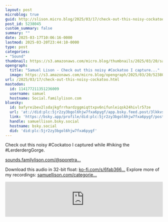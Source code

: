 ```yaml
---
layout: post
microblog: true
guid: http://slison.micro.blog/2025/03/17/check-out-this-noisy-cockatoo.html
post_id: 5238045
custom_summary: false
summary: ""
date: 2025-03-17T10:06:16-0000
lastmod: 2025-03-20T23:44:10-0000
type: post
categories:
- "Sound"
thumbnail: https://s3.amazonaws.com/micro.blog/thumbnails/2025/03/20/samuellison.com/1d22ad15b49a96ef4a1a8c2ea3557b40.png
opengraph:
  title: "Samuel Lison - Check out this noisy #Cockatoo I capture..."
  image: https://s3.amazonaws.com/micro.blog/opengraph/2025/03/20/5238045.png
url: /2025/03/17/check-out-this-noisy-cockatoo.html
mastodon:
  id: 114177211351236009
  username: samuel
  hostname: Social.familylison.com
bluesky:
  id: bafyreibev2lsdajkgfrrhardzggmiqttxpv6nifunleiqsk24hivlr57ze
  url: 'at://did:plc:5jr2zy3bgol6hjw7fxa6pygf/app.bsky.feed.post/3lkkvsiksiz2q'
  link: 'https://bsky.app/profile/did:plc:5jr2zy3bgol6hjw7fxa6pygf/post/3lkkvsiksiz2q'
  handle: samuellison.bsky.social
  hostname: bsky.social
  did: 'did:plc:5jr2zy3bgol6hjw7fxa6pygf'
---
```

Check out this noisy #Cockatoo I captured while #hiking the #LerderdergGorge. 

[sounds.familylison.com/@sporetra...](https://sounds.familylison.com/@sporetrail/episodes/cockatoo-1/embed)

Download this audio in 32-bit float: [ko-fi.com/s/6fab366...](https://ko-fi.com/s/6fab3669a7)
Explore more of my recordings: [samuellison.com/categorie...](https://samuellison.com/categories/sound/)

<iframe width="100%" height="112" frameborder="0" scrolling="no" style="width: 100%; height: 112px;  overflow: hidden;" src="https://sounds.familylison.com/@sporetrail/episodes/cockatoo-1/embed/dark-transparent"></iframe>
